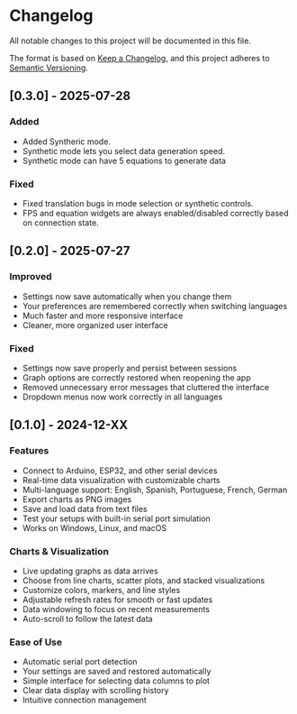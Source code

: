 # Changelog

All notable changes to this project will be documented in this file.

The format is based on [Keep a Changelog](https://keepachangelog.com/en/1.0.0/),
and this project adheres to [Semantic Versioning](https://semver.org/spec/v2.0.0.html).

## [0.3.0] - 2025-07-28

### Added
- Added Syntheric mode.
- Synthetic mode lets you select data generation speed.
- Synthetic mode can have 5 equations to generate data

### Fixed
- Fixed translation bugs in mode selection or synthetic controls.
- FPS and equation widgets are always enabled/disabled correctly based on connection state.

## [0.2.0] - 2025-07-27

### Improved
- Settings now save automatically when you change them
- Your preferences are remembered correctly when switching languages
- Much faster and more responsive interface
- Cleaner, more organized user interface

### Fixed
- Settings now save properly and persist between sessions
- Graph options are correctly restored when reopening the app
- Removed unnecessary error messages that cluttered the interface
- Dropdown menus now work correctly in all languages

## [0.1.0] - 2024-12-XX

### Features
- Connect to Arduino, ESP32, and other serial devices
- Real-time data visualization with customizable charts
- Multi-language support: English, Spanish, Portuguese, French, German
- Export charts as PNG images
- Save and load data from text files
- Test your setups with built-in serial port simulation
- Works on Windows, Linux, and macOS

### Charts & Visualization
- Live updating graphs as data arrives
- Choose from line charts, scatter plots, and stacked visualizations
- Customize colors, markers, and line styles
- Adjustable refresh rates for smooth or fast updates
- Data windowing to focus on recent measurements
- Auto-scroll to follow the latest data

### Ease of Use
- Automatic serial port detection
- Your settings are saved and restored automatically
- Simple interface for selecting data columns to plot
- Clear data display with scrolling history
- Intuitive connection management
